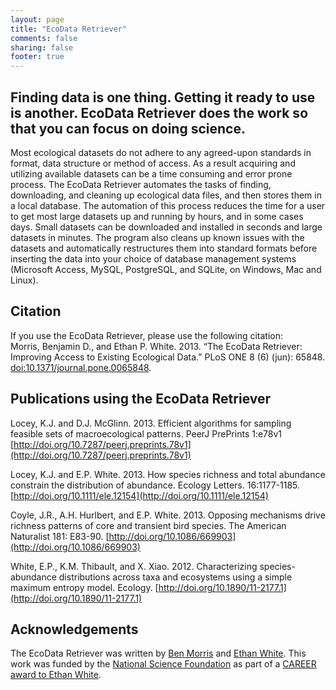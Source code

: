 ```yaml
---
layout: page
title: "EcoData Retriever"
comments: false
sharing: false
footer: true
--- 
```


## Finding data is one thing. Getting it ready to use is another. EcoData Retriever does the work so that you can focus on doing science.

Most ecological datasets do not adhere to any agreed-upon standards in
format, data structure or method of access. As a result acquiring and
utilizing available datasets can be a time consuming and error prone
process. The EcoData Retriever automates the tasks of finding,
downloading, and cleaning up ecological data files, and then stores them
in a local database. The automation of this process reduces the time for
a user to get most large datasets up and running by hours, and in some
cases days. Small datasets can be downloaded and installed in seconds
and large datasets in minutes. The program also cleans up known issues
with the datasets and automatically restructures them into standard
formats before inserting the data into your choice of database
management systems (Microsoft Access, MySQL, PostgreSQL, and SQLite, on
Windows, Mac and Linux).

## Citation

If you use the EcoData Retriever, please use the following citation:  
Morris, Benjamin D., and Ethan P. White. 2013. “The EcoData Retriever:
Improving Access to Existing Ecological Data.” PLoS ONE 8 (6) (jun):
65848.
[doi:10.1371/journal.pone.0065848](http://dx.plos.org/10.1371/journal.pone.0065848).

## Publications using the EcoData Retriever

Locey, K.J. and D.J. McGlinn. 2013. Efficient algorithms for sampling feasible sets of
macroecological patterns. PeerJ PrePrints 1:e78v1
[http://doi.org/10.7287/peerj.preprints.78v1](http://doi.org/10.7287/peerj.preprints.78v1)

Locey, K.J. and E.P. White. 2013. How species richness and total abundance
constrain the distribution of abundance. Ecology
Letters. 16:1177-1185. [http://doi.org/10.1111/ele.12154](http://doi.org/10.1111/ele.12154)

Coyle, J.R., A.H. Hurlbert, and E.P. White. 2013. Opposing mechanisms
drive richness patterns of core and transient bird species. The American
Naturalist 181: E83-90.
[http://doi.org/10.1086/669903](http://doi.org/10.1086/669903)

White, E.P., K.M. Thibault, and X. Xiao. 2012. Characterizing
species-abundance distributions across taxa and ecosystems using a
simple maximum entropy model. Ecology.
[http://doi.org/10.1890/11-2177.1](http://doi.org/10.1890/11-2177.1)

## Acknowledgements

The EcoData Retriever was written by [Ben Morris](http://www.bendmorris.com) and 
[Ethan White](http://whitelab.weecology.org). This work was funded by the 
[National Science Foundation](http://nsf.gov/) as part of a [CAREER award to 
Ethan White](http://nsf.gov/awardsearch/showAward.do?AwardNumber=0953694).
